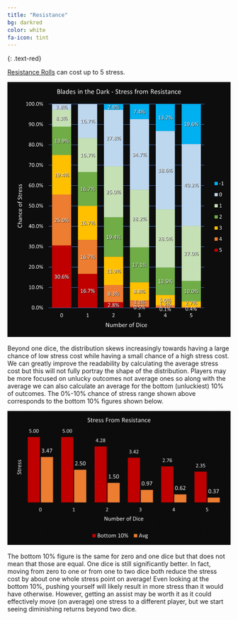 ```yaml
---
title: "Resistance"
bg: darkred
color: white
fa-icon: tint
---
```


{: .text-red}

[Resistance Rolls](https://bladesinthedark.com/resistance-armor) can cost up to 5 stress.

![Stacked Bar Chart](/img/ResistanceChances.png "Core Dice Outcomes")

Beyond one dice, the distribution skews increasingly towards having a large chance of low stress cost while having a small chance of a high stress cost. We can greatly improve the readability by calculating the average stress cost but this will not fully portray the shape of the distribution. Players may be more focused on unlucky outcomes not average ones so along with the average we can also calculate an average for the bottom (unluckiest) 10% of outcomes. The 0%-10% chance of stress range shown above corresponds to the bottom 10% figures shown below.

![Resistance Bar Chart](/img/ResistanceChancesSimplified.png "Core Dice Outcomes")

The bottom 10% figure is the same for zero and one dice but that does not mean that those are equal. One dice is still significantly better. In fact, moving from zero to one or from one to two dice both reduce the stress cost by about one whole stress point on average! Even looking at the bottom 10%, pushing yourself will likely result in more stress than it would have otherwise. However, getting an assist may be worth it as it could effectively move (on average) one stress to a different player, but we start seeing diminishing returns beyond two dice.



